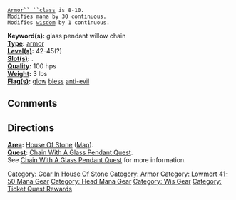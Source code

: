[`Armor`` ``class`](Armor_Class.md "wikilink")` is 8-10.`  
`Modifies `[`mana`](Mana_Points.md "wikilink")` by 30 continuous.`  
`Modifies `[`wisdom`](Wisdom.md "wikilink")` by 1 continuous.`

**Keyword(s):** glass pendant willow chain  
**[Type](:Category:_Object_Types.md "wikilink"):**
[armor](:Category:_Armor.md "wikilink")  
**[Level(s)](Object_Level.md "wikilink"):** 42-45(?)  
**[Slot(s)](Object_Slots.md "wikilink"):** <worn on head>.  
**[Quality](Object_Quality.md "wikilink"):** 100 hps  
**[Weight](Object_Weight.md "wikilink"):** 3 lbs  
**[Flag(s)](:Category:_Object_Flags.md "wikilink"):**
[glow](Glow_Flag.md "wikilink") [bless](Bless_Flag.md "wikilink")
[anti-evil](Anti-Evil_Flag.md "wikilink")  

## Comments

## Directions

**[Area](:Category:_Areas.md "wikilink"):** [House Of
Stone](:Category:_House_Of_Stone.md "wikilink")
([Map](Ofcol_Map.md "wikilink")).  
**[Quest](:Category:_Ticket_Quests.md "wikilink"):** [Chain With A Glass
Pendant Quest](Chain_With_A_Glass_Pendant_Quest "wikilink").  
See [Chain With A Glass Pendant
Quest](Chain_With_A_Glass_Pendant_Quest "wikilink") for more
information.

[Category: Gear In House Of
Stone](Category:_Gear_In_House_Of_Stone "wikilink") [Category:
Armor](Category:_Armor "wikilink") [Category: Lowmort 41-50 Mana
Gear](Category:_Lowmort_41-50_Mana_Gear "wikilink") [Category: Head Mana
Gear](Category:_Head_Mana_Gear "wikilink") [Category: Wis
Gear](Category:_Wis_Gear "wikilink") [Category: Ticket Quest
Rewards](Category:_Ticket_Quest_Rewards "wikilink")
